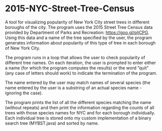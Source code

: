 # 2015-NYC-Street-Tree-Census
A tool for visualizing popularity of New York City street trees in different boroughs of the city. 
The program uses the 2015 Street Tree Census data provided by Department of Parks and Recreation: https://goo.gl/pIjCPG. 
Using this data and a name of the tree specified by the user, the program generates information about popularity of this 
type of tree in each borough of New York City.

The program runs in a loop that allows the user to check popularity of different tree names. On each iteration, the user is
prompted to enter either a name (for which the program computes the results) or the word ”quit” (any case of letters should work) to
indicate the termination of the program.

The name entered by the user may match names of several species (the name entered by the user is a substring
of an actual species name - ignoring the case).

The program prints the list of all the different species matching the name (without repeats) and then print the information regarding
the counts of all trees with those species names for NYC and for each borough individually. Each individual tree is stored onto 
my custom implementation of a binary search tree (MYBST.java) and sorted by name.
